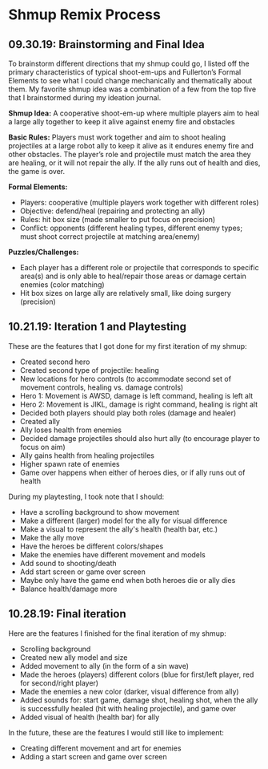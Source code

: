 # Shmup Remix Process

## 09.30.19: Brainstorming and Final Idea
To brainstorm different directions that my shmup could go, I listed off the primary characteristics of typical shoot-em-ups and Fullerton’s Formal Elements to see what I could change mechanically and thematically about them. My favorite shmup idea was a combination of a few from the top five that I brainstormed during my ideation journal.

**Shmup Idea:** A cooperative shoot-em-up where multiple players aim to heal a large ally together to keep it alive against enemy fire and obstacles

**Basic Rules:**
Players must work together and aim to shoot healing projectiles at a large robot ally to keep it alive as it endures enemy fire and other obstacles. The player’s role and projectile must match the area they are healing, or it will not repair the ally. If the ally runs out of health and dies, the game is over.

**Formal Elements:**
* Players: cooperative (multiple players work together with different roles)
* Objective: defend/heal (repairing and protecting an ally)
* Rules: hit box size (made smaller to put focus on precision)
* Conflict: opponents (different healing types, different enemy types; must shoot correct projectile at matching area/enemy)

**Puzzles/Challenges:**
* Each player has a different role or projectile that corresponds to specific area(s) and is only able to heal/repair those areas or damage certain enemies (color matching)
* Hit box sizes on large ally are relatively small, like doing surgery (precision)

## 10.21.19: Iteration 1 and Playtesting
These are the features that I got done for my first iteration of my shmup:
* Created second hero
* Created second type of projectile: healing
* New locations for hero controls (to accommodate second set of movement controls, healing vs. damage controls)
* Hero 1: Movement is AWSD, damage is left command, healing is left alt
* Hero 2: Movement is JIKL, damage is right command, healing is right alt
* Decided both players should play both roles (damage and healer)
* Created ally
* Ally loses health from enemies
* Decided damage projectiles should also hurt ally (to encourage player to focus on aim)
* Ally gains health from healing projectiles
* Higher spawn rate of enemies
* Game over happens when either of heroes dies, or if ally runs out of health

During my playtesting, I took note that I should:
* Have a scrolling background to show movement
* Make a different (larger) model for the ally for visual difference
* Make a visual to represent the ally's health (health bar, etc.)
* Make the ally move
* Have the heroes be different colors/shapes
* Make the enemies have different movement and models
* Add sound to shooting/death
* Add start screen or game over screen
* Maybe only have the game end when both heroes die or ally dies
* Balance health/damage more

## 10.28.19: Final iteration
Here are the features I finished for the final iteration of my shmup:
* Scrolling background
* Created new ally model and size
* Added movement to ally (in the form of a sin wave)
* Made the heroes (players) different colors (blue for first/left player, red for second/right player)
* Made the enemies a new color (darker, visual difference from ally)
* Added sounds for: start game, damage shot, healing shot, when the ally is successfully healed (hit with healing projectile), and game over
* Added visual of health (health bar) for ally

In the future, these are the features I would still like to implement:
* Creating different movement and art for enemies
* Adding a start screen and game over screen
